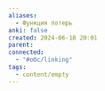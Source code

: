 ```yaml
---
aliases:
  - Функция потерь
anki: false
created: 2024-06-18 20:01
parent: 
connected:
  - "#обс/linking"
tags:
  - content/empty
---
```

